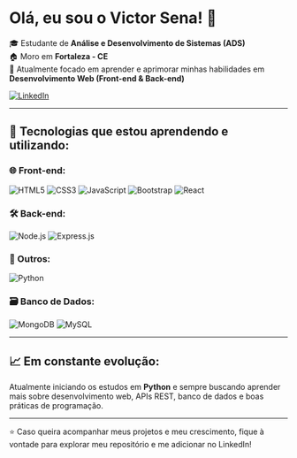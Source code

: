 # Olá, eu sou o Victor Sena! 👋

🎓 Estudante de **Análise e Desenvolvimento de Sistemas (ADS)**  
🏠 Moro em **Fortaleza - CE**  
🌱 Atualmente focado em aprender e aprimorar minhas habilidades em **Desenvolvimento Web (Front-end & Back-end)**  

[![LinkedIn](https://img.shields.io/badge/LinkedIn-0077B5?style=for-the-badge&logo=linkedin&logoColor=white)](https://www.linkedin.com/in/victor-sena-b39283291/)

---

## 🚀 Tecnologias que estou aprendendo e utilizando:

### 🌐 Front-end:
![HTML5](https://img.shields.io/badge/HTML5-E34F26?style=for-the-badge&logo=html5&logoColor=white)
![CSS3](https://img.shields.io/badge/CSS3-1572B6?style=for-the-badge&logo=css3&logoColor=white)
![JavaScript](https://img.shields.io/badge/JavaScript-F7DF1E?style=for-the-badge&logo=javascript&logoColor=black)
![Bootstrap](https://img.shields.io/badge/Bootstrap-563D7C?style=for-the-badge&logo=bootstrap&logoColor=white)
![React](https://img.shields.io/badge/React-20232A?style=for-the-badge&logo=react&logoColor=61DAFB)

### 🛠️ Back-end:
![Node.js](https://img.shields.io/badge/Node.js-339933?style=for-the-badge&logo=node.js&logoColor=white)
![Express.js](https://img.shields.io/badge/Express.js-000000?style=for-the-badge&logo=express&logoColor=white)

### 🐍 Outros:
![Python](https://img.shields.io/badge/Python-3776AB?style=for-the-badge&logo=python&logoColor=white)

### 🗃️ Banco de Dados:
![MongoDB](https://img.shields.io/badge/MongoDB-47A248?style=for-the-badge&logo=mongodb&logoColor=white)
![MySQL](https://img.shields.io/badge/MySQL-005C84?style=for-the-badge&logo=mysql&logoColor=white)

---

## 📈 Em constante evolução:
Atualmente iniciando os estudos em **Python** e sempre buscando aprender mais sobre desenvolvimento web, APIs REST, banco de dados e boas práticas de programação.

---

⭐ Caso queira acompanhar meus projetos e meu crescimento, fique à vontade para explorar meu repositório e me adicionar no LinkedIn!
